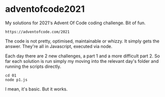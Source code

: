# adventofcode2021

My solutions for 2021's Advent Of Code coding challenge. Bit of fun.

    https://adventofcode.com/2021

The code is not pretty, optimised, maintainable or whizzy. It simply gets the answer.
They're all in Javascript, executed via node.

Each day there are 2 new challenges, a part 1 and a more difficult part 2.
So far each solution is run simply my moving into the relevant day's folder and running the scripts directly.

    cd 01
    node p1.js

I mean, it's basic. But it works.
